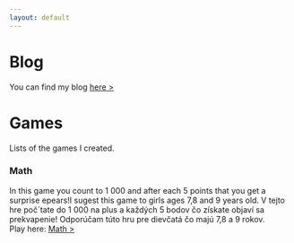 ```yaml
---
layout: default
---
```


# Blog
You can find my blog [here >](./blog/)

# Games
Lists of the games I created.

### Math
In this game you count to 1 000 and after each 5 points that you get a surprise epears!I sugest this game to girls ages 7,8 and 9 years old.
V tejto hre poč´tate do 1 000 na plus a každých 5 bodov čo získate objaví sa prekvapenie! Odporúčam túto hru pre dievčatá čo majú 7,8 a 9 rokov.  
Play here: [Math >](/MAThra.html)

